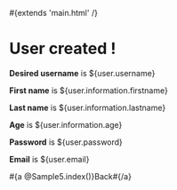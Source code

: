 \#{extends 'main.html' /}

# User created !

**Desired username** is ${user.username}

**First name** is ${user.information.firstname}

**Last name** is ${user.information.lastname}

**Age** is ${user.information.age}

**Password** is ${user.password}

**Email** is ${user.email}

\#{a @Sample5.index()}Back\#{/a}
